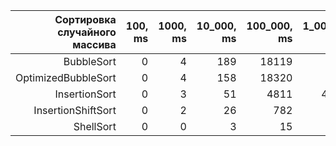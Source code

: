 Сортировка случайного массива|100, ms|1000, ms|10_000, ms|100_000, ms|1_000_000, ms
---:|---:|---:|---:|---:|---:
BubbleSort|0|4|189|18119|-
OptimizedBubbleSort|0|4|158|18320|-
InsertionSort|0|3|51|4811|481939
InsertionShiftSort|0|2|26|782|5719
ShellSort|0|0|3|15|175